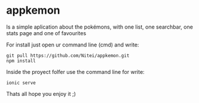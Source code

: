 # appkemon

Is a simple aplication about the pokémons, with one list, one searchbar, one stats page and one of favourites

For install just open ur command line (cmd) and write:

	git pull https://github.com/Nitei/appkemon.git
	npm install

Inside the proyect folfer use the command line for write:

	ionic serve

Thats all hope you enjoy it ;)
